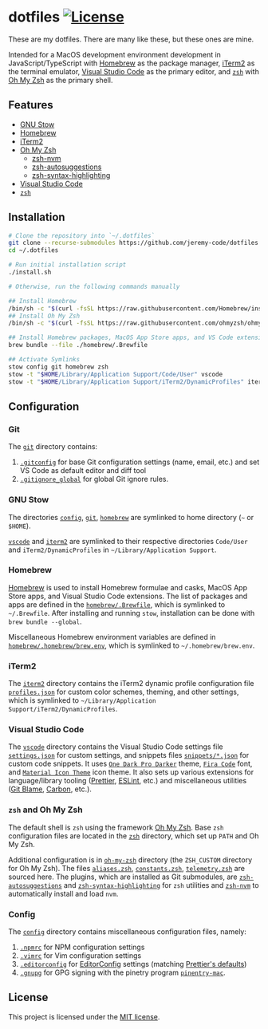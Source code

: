 # dotfiles [![License](https://img.shields.io/github/license/jeremy-code/dotfiles)](LICENSE)

These are my dotfiles. There are many like these, but these ones are mine.

Intended for a MacOS development environment development in JavaScript/TypeScript with [Homebrew](https://brew.sh/) as the package manager, [iTerm2](https://iterm2.com/) as the terminal emulator, [Visual Studio Code](https://code.visualstudio.com/) as the primary editor, and [`zsh`](https://www.zsh.org/) with [Oh My Zsh](https://ohmyz.sh/) as the primary shell.

## Features

- [GNU Stow](https://www.gnu.org/software/stow/)
- [Homebrew](https://brew.sh/)
- [iTerm2](https://iterm2.com/)
- [Oh My Zsh](https://ohmyz.sh/)
  - [zsh-nvm](https://github.com/lukechilds/zsh-nvm)
  - [zsh-autosuggestions](https://github.com/zsh-users/zsh-autosuggestions)
  - [zsh-syntax-highlighting](https://github.com/zsh-users/zsh-syntax-highlighting)
- [Visual Studio Code](https://code.visualstudio.com/)
- [`zsh`](https://www.zsh.org/)

## Installation

```bash
# Clone the repository into `~/.dotfiles`
git clone --recurse-submodules https://github.com/jeremy-code/dotfiles.git ~/.dotfiles
cd ~/.dotfiles

# Run initial installation script
./install.sh

# Otherwise, run the following commands manually

## Install Homebrew
/bin/sh -c "$(curl -fsSL https://raw.githubusercontent.com/Homebrew/install/HEAD/install.sh)"
## Install Oh My Zsh
/bin/sh -c "$(curl -fsSL https://raw.githubusercontent.com/ohmyzsh/ohmyzsh/HEAD/tools/install.sh)"

## Install Homebrew packages, MacOS App Store apps, and VS Code extensions
brew bundle --file ./homebrew/.Brewfile

## Activate Symlinks
stow config git homebrew zsh
stow -t "$HOME/Library/Application Support/Code/User" vscode
stow -t "$HOME/Library/Application Support/iTerm2/DynamicProfiles" iterm2
```

## Configuration

### Git

The [`git`](git) directory contains:

1.  [`.gitconfig`](git/.gitconfig) for base Git configuration settings (name, email, etc.) and set VS Code as default editor and diff tool
2.  [`.gitignore_global`](git/.gitignore_global) for global Git ignore rules.

### GNU Stow

The directories [`config`](config), [`git`](git), [`homebrew`](homebrew) are symlinked to home directory (`~` or `$HOME`).

[`vscode`](vscode) and [`iterm2`](iterm2) are symlinked to their respective directories `Code/User` and `iTerm2/DynamicProfiles` in `~/Library/Application Support`.

### Homebrew

[Homebrew](https://brew.sh/) is used to install Homebrew formulae and casks, MacOS App Store apps, and Visual Studio Code extensions. The list of packages and apps are defined in the [`homebrew/.Brewfile`](homebrew/.Brewfile), which is symlinked to `~/.Brewfile`. After installing and running `stow`, installation can be done with `brew bundle --global`.

Miscellaneous Homebrew environment variables are defined in [`homebrew/.homebrew/brew.env`](homebrew/.homebrew/brew.env), which is symlinked to `~/.homebrew/brew.env`.

### iTerm2

The [`iterm2`](iterm2) directory contains the iTerm2 dynamic profile configuration file [`profiles.json`](iterm2/profiles.json) for custom color schemes, theming, and other settings, which is symlinked to `~/Library/Application Support/iTerm2/DynamicProfiles`.

### Visual Studio Code

The [`vscode`](vscode) directory contains the Visual Studio Code settings file [`settings.json`](vscode/settings.json) for custom settings, and snippets files [`snippets/*.json`](vscode/snippets) for custom code snippets. It uses [`One Dark Pro Darker`](https://marketplace.visualstudio.com/items?itemName=zhuangtongfa.Material-theme) theme, [`Fira Code`](https://github.com/tonsky/FiraCode) font, and [`Material Icon Theme`](https://marketplace.visualstudio.com/items?itemName=PKief.material-icon-theme) icon theme. It also sets up various extensions for language/library tooling ([Prettier](https://prettier.io/), [ESLint](https://eslint.org/), etc.) and miscellaneous utilities ([Git Blame](https://marketplace.visualstudio.com/items?itemName=waderyan.gitblame), [Carbon](https://marketplace.visualstudio.com/items?itemName=ericadamski.carbon-now-sh), etc.).

### `zsh` and Oh My Zsh

The default shell is `zsh` using the framework [Oh My Zsh](https://ohmyz.sh/). Base `zsh` configuration files are located in the [`zsh`](zsh) directory, which set up `PATH` and Oh My Zsh.

Additional configuration is in [`oh-my-zsh`](oh-my-zsh) directory (the `ZSH_CUSTOM` directory for Oh My Zsh). The files [`aliases.zsh`](oh-my-zsh/aliases.zsh), [`constants.zsh`](oh-my-zsh/constants.zsh), [`telemetry.zsh`](oh-my-zsh/telemetry.zsh) are sourced here. The plugins, which are installed as Git submodules, are [`zsh-autosuggestions`](oh-my-zsh/plugins/zsh-autosuggestions/) and [`zsh-syntax-highlighting`](oh-my-zsh/plugins/zsh-syntax-highlighting/) for `zsh` utilities and [`zsh-nvm`](oh-my-zsh/plugins/zsh-nvm/) to automatically install and load `nvm`.

### Config

The [`config`](config) directory contains miscellaneous configuration files, namely:

1. [`.npmrc`](config/.npmrc) for NPM configuration settings
2. [`.vimrc`](config/.vimrc) for Vim configuration settings
3. [`.editorconfig`](config/.editorconfig) for [EditorConfig](https://editorconfig.org/) settings (matching [Prettier's defaults](https://prettier.io/docs/en/configuration#editorconfig))
4. [`.gnupg`](config/.gnupg) for GPG signing with the pinetry program [`pinentry-mac`](https://github.com/GPGTools/pinentry).

## License

This project is licensed under the [MIT license](LICENSE).
